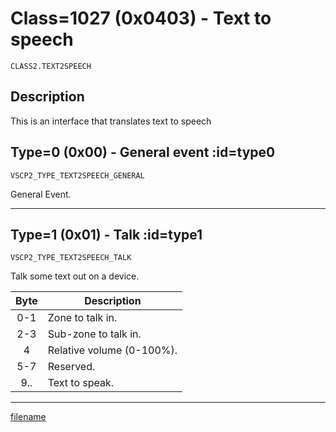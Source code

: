 # Class=1027 (0x0403) - Text to speech

    CLASS2.TEXT2SPEECH

## Description

This is an interface that translates text to speech 

## Type=0 (0x00) - General event :id=type0
```
VSCP2_TYPE_TEXT2SPEECH_GENERAL
```
General Event.

----

## Type=1 (0x01) - Talk :id=type1
```
VSCP2_TYPE_TEXT2SPEECH_TALK
```
Talk some text out on a device.

 | Byte | Description               | 
 | :----: | -----------               | 
 | 0-1  | Zone to talk in.          | 
 | 2-3  | Sub-zone to talk in.      | 
 | 4    | Relative volume (0-100%). | 
 | 5-7  | Reserved.                 | 
 | 9..  | Text to speak.            | 

----

[filename](./bottom_copyright.md ':include')